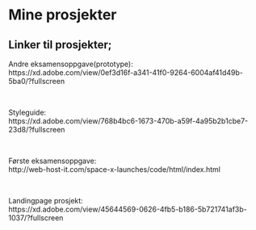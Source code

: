 <h1>Mine prosjekter</h1>

<h2>Linker til prosjekter;</h2>

<p>Andre eksamensoppgave(prototype):</br> 
https://xd.adobe.com/view/0ef3d16f-a341-41f0-9264-6004af41d49b-5ba0/?fullscreen</p>
</br>
<p>Styleguide:</br>
https://xd.adobe.com/view/768b4bc6-1673-470b-a59f-4a95b2b1cbe7-23d8/?fullscreen</p>
</br>
<p>Første eksamensoppgave:</br>
http://web-host-it.com/space-x-launches/code/html/index.html</p>
</br>
<p>Landingpage prosjekt:</br>
https://xd.adobe.com/view/45644569-0626-4fb5-b186-5b721741af3b-1037/?fullscreen
</p>
 

